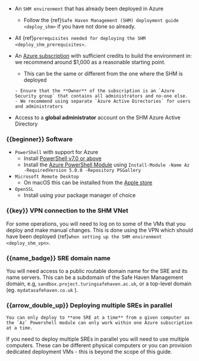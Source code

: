 - An `SHM environment` that has already been deployed in Azure
  - Follow the {ref}`Safe Haven Management (SHM) deployment guide <deploy_shm>` if you have not done so already.
- All {ref}`prerequisites needed for deploying the SHM <deploy_shm_prerequisites>`.
- An [Azure subscription](https://portal.azure.com) with sufficient credits to build the environment in: we recommend around $1,000 as a reasonable starting point.
  - This can be the same or different from the one where the SHM is deployed

  ```{tip}
  - Ensure that the **Owner** of the subscription is an `Azure Security group` that contains all administrators and no-one else.
  - We recommend using separate `Azure Active Directories` for users and administrators
  ```

- Access to a **global administrator** account on the SHM Azure Active Directory

### {{beginner}} Software

- `PowerShell` with support for Azure
  - Install [PowerShell v7.0 or above](https://docs.microsoft.com/en-us/powershell/scripting/install/installing-powershell)
  - Install the [Azure PowerShell Module](https://docs.microsoft.com/en-us/powershell/azure/install-az-ps) using `Install-Module -Name Az -RequiredVersion 5.0.0 -Repository PSGallery`
- `Microsoft Remote Desktop`
  - On macOS this can be installed from the [Apple store](https://apps.apple.com)
- `OpenSSL`
  - Install using your package manager of choice

### {{key}} VPN connection to the SHM VNet

For some operations, you will need to log on to some of the VMs that you deploy and make manual changes.
This is done using the VPN which should have been deployed {ref}`when setting up the SHM environment <deploy_shm_vpn>`.

### {{name_badge}} SRE domain name

You will need access to a public routable domain name for the SRE and its name servers.
This can be a subdomain of the Safe Haven Management domain, e.g, `sandbox.project.turingsafehaven.ac.uk`, or a top-level domain (eg. `mydatasafehaven.co.uk` ).

### {{arrow_double_up}} Deploying multiple SREs in parallel

```{important}
You can only deploy to **one SRE at a time** from a given computer as the `Az` Powershell module can only work within one Azure subscription at a time.
```

If you need to deploy multiple SREs in parallel you will need to use multiple computers.
These can be different physical computers or you can provision dedicated deployment VMs - this is beyond the scope of this guide.
